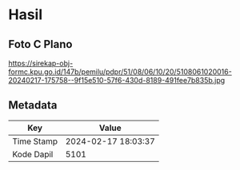 # Hasil

## Foto C Plano

https://sirekap-obj-formc.kpu.go.id/147b/pemilu/pdpr/51/08/06/10/20/5108061020016-20240217-175758--9f15e510-57f6-430d-8189-491fee7b835b.jpg


## Metadata

| Key        | Value               |
| ---------- | ------------------- |
| Time Stamp | 2024-02-17 18:03:37 |
| Kode Dapil | 5101                |



